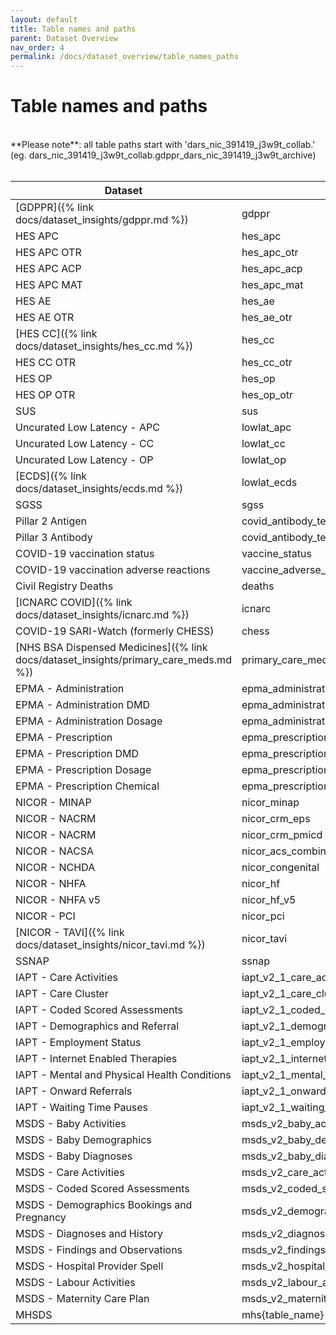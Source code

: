 ```yaml
---
layout: default
title: Table names and paths
parent: Dataset Overview
nav_order: 4
permalink: /docs/dataset_overview/table_names_paths
---
```


# Table names and paths
<br>
**Please note**: all table paths start with 'dars_nic_391419_j3w9t_collab.' (eg. dars_nic_391419_j3w9t_collab.gdppr_dars_nic_391419_j3w9t_archive)
<br>
<br>

| Dataset | Table Name | Table Path |
| --- | --- | --- |
| [GDPPR]({% link docs/dataset_insights/gdppr.md %}) | gdppr | gdppr_dars_nic_391419_j3w9t_archive |
| HES APC | hes_apc | hes_apc_all_years_archive |
| HES APC OTR | hes_apc_otr | hes_apc_otr_all_years_archive |
| HES APC ACP | hes_apc_acp | hes_apc_acp_all_years_archive |
| HES APC MAT | hes_apc_mat | hes_apc_mat_all_years_archive |
| HES AE | hes_ae | hes_ae_all_years_archive |
| HES AE OTR | hes_ae_otr | hes_ae_all_years_otr_archive |
| [HES CC]({% link docs/dataset_insights/hes_cc.md %}) | hes_cc | hes_cc_all_years_archive |
| HES CC OTR | hes_cc_otr | hes_cc_otr_all_years_archive |
| HES OP | hes_op | hes_op_all_years_archive |
| HES OP OTR | hes_op_otr | hes_op_otr_all_years_archive |
| SUS | sus | sus_dars_nic_391419_j3w9t_archive |
| Uncurated Low Latency - APC | lowlat_apc | lowlat_apc_all_years_archive |
| Uncurated Low Latency - CC | lowlat_cc | lowlat_cc_all_years_archive |
| Uncurated Low Latency - OP | lowlat_op | lowlat_op_all_years_archive |
| [ECDS]({% link docs/dataset_insights/ecds.md %}) | lowlat_ecds | lowlat_ecds_all_years_archive |
| SGSS | sgss | sgss_dars_nic_391419_j3w9t_archive |
| Pillar 2 Antigen  | covid_antibody_testing_pillar3 | covid_antibody_testing_pillar3_dars_nic_391419_j3w9t_archive |
| Pillar 3 Antibody | covid_antibody_testing_pillar2 | covid_antibody_testing_pillar3_dars_nic_391419_j3w9t_archive |
| COVID-19 vaccination status | vaccine_status | vaccine_status_dars_nic_391419_j3w9t_archive |
| COVID-19 vaccination adverse reactions | vaccine_adverse_reactions | vaccine_adverse_reactions_dars_nic_391419_j3w9t_archive |
| Civil Registry Deaths | deaths | deaths_dars_nic_391419_j3w9t_archive |
| [ICNARC COVID]({% link docs/dataset_insights/icnarc.md %}) | icnarc | icnarc_dars_nic_391419_j3w9t_archive |
| COVID-19 SARI-Watch (formerly CHESS) | chess | chess_dars_nic_391419_j3w9t_archive |
| [NHS BSA Dispensed Medicines]({% link docs/dataset_insights/primary_care_meds.md %}) | primary_care_meds | primary_care_meds_dars_nic_391419_j3w9t_archive |
| EPMA - Administration | epma_administration | epma_administration_dars_nic_391419_j3w9t_archive |
| EPMA - Administration DMD | epma_administration_dmd | epma_administration_dmd_dars_nic_391419_j3w9t_archive |
| EPMA - Administration Dosage | epma_administration_dosage | epma_administration_dosage_dars_nic_391419_j3w9t_archive |
| EPMA - Prescription | epma_prescription | epma_prescription_dars_nic_391419_j3w9t_archive |
| EPMA - Prescription DMD | epma_prescription_dmd | epma_prescription_dmd_dars_nic_391419_j3w9t_archive |
| EPMA - Prescription Dosage | epma_prescription_dosage | epma_prescription_dosage_dars_nic_391419_j3w9t_archive |
| EPMA - Prescription Chemical | epma_prescription_chemical | epma_prescription_chemical_dars_nic_391419_j3w9t_archive |
| NICOR - MINAP | nicor_minap | nicor_minap_dars_nic_391419_j3w9t_archive |
| NICOR - NACRM | nicor_crm_eps | nicor_crm_eps_dars_nic_391419_j3w9t_archive |
| NICOR - NACRM | nicor_crm_pmicd | nicor_crm_pmicd_dars_nic_391419_j3w9t_archive |
| NICOR - NACSA | nicor_acs_combined | nicor_acs_combined_dars_nic_391419_j3w9t_archive |
| NICOR - NCHDA | nicor_congenital | nicor_congenital_dars_nic_391419_j3w9t_archive |
| NICOR - NHFA | nicor_hf | nicor_hf_dars_nic_391419_j3w9t_archive |
| NICOR - NHFA v5 | nicor_hf_v5 | nicor_hf_v5_dars_nic_391419_j3w9t_archive |
| NICOR - PCI | nicor_pci | nicor_pci_dars_nic_391419_j3w9t_archive |
| [NICOR - TAVI]({% link docs/dataset_insights/nicor_tavi.md %}) | nicor_tavi | nicor_tavi_dars_nic_391419_j3w9t_archive |
| SSNAP | ssnap | ssnap_dars_nic_391419_j3w9t_archive |
| IAPT - Care Activities | iapt_v2_1_care_activities | iapt_v2_1_care_activities_all_years_archive |
| IAPT - Care Cluster | iapt_v2_1_care_cluster | iapt_v2_1_care_cluster_all_years_archive |
| IAPT - Coded Scored Assessments | iapt_v2_1_coded_scored_assessments | iapt_v2_1_coded_scored_assessments_all_years_archive |
| IAPT - Demographics and Referral  | iapt_v2_1_demographics_and_referral | iapt_v2_1_demographics_and_referral_all_years_archive |
| IAPT - Employment Status | iapt_v2_1_employment_status | iapt_v2_1_employment_status_all_years_archive |
| IAPT - Internet Enabled Therapies | iapt_v2_1_internet_enabled_therapies | iapt_v2_1_internet_enabled_therapies_all_years_archive |
| IAPT - Mental and Physical Health Conditions | iapt_v2_1_mental_and_physical_health_conditions | iapt_v2_1_mental_and_physical_health_conditions_all_years_archive |
| IAPT - Onward Referrals | iapt_v2_1_onward_referrals | iapt_v2_1_onward_referrals_all_years_archive |
| IAPT - Waiting Time Pauses | iapt_v2_1_waiting_time_pauses | iapt_v2_1_waiting_time_pauses_all_years_archive |
| MSDS - Baby Activities | msds_v2_baby_activities | msds_v2_baby_activities_all_years_archive |
| MSDS - Baby Demographics | msds_v2_baby_demographics | msds_v2_baby_demographics_all_years_archive |
| MSDS - Baby Diagnoses | msds_v2_baby_diagnoses | msds_v2_baby_diagnoses_all_years_archive |
| MSDS - Care Activities | msds_v2_care_activities | msds_v2_care_activities_all_years_archive |
| MSDS - Coded Scored Assessments | msds_v2_coded_scored_assessments | msds_v2_coded_scored_assessments_all_years_archive |
| MSDS - Demographics Bookings and Pregnancy | msds_v2_demographics_booking_and_pregnancy | msds_v2_demographics_booking_and_pregnancy_all_years_archive |
| MSDS - Diagnoses and History | msds_v2_diagnoses_and_history | msds_v2_diagnoses_and_history_all_years_archive |
| MSDS - Findings and Observations | msds_v2_findings_and_observations | msds_v2_findings_and_observations_all_years_archive |
| MSDS - Hospital Provider Spell | msds_v2_hospital_provider_spell | msds_v2_hospital_provider_spell_all_years_archive |
| MSDS - Labour Activities | msds_v2_labour_activities | msds_v2_labour_activities_all_years_archive |
| MSDS - Maternity Care Plan | msds_v2_maternity_care_plan | msds_v2_maternity_care_plan_all_years_archive |
| MHSDS | mhs{table_name} | mhs{table_name}_dars_nic_391419_j3w9t_archive |
